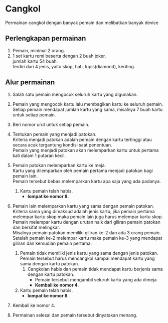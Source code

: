 Cangkol
=======

Permainan cangkol dengan banyak pemain dan melibatkan banyak device

Perlengkapan permainan
----------------------
1. Pemain, minimal 2 orang.
2. 1 set kartu remi beserta dengan 2 buah joker.  
	jumlah kartu 54 buah.  
	terdiri dari 4 jenis, yaitu skop, hati, lupis(diamond), keriting.

Alur permainan
--------------
1. Salah satu pemain mengocok seluruh kartu yang digunakan.
2. Pemain yang mengocok kartu lalu membagikan kartu ke seluruh pemain.  
	Setiap pemain mendapat jumlah kartu yang sama, misalnya 7 buah kartu untuk setiap pemain.
3. Beri nomor urut untuk setiap pemain.
4. Tentukan pemain yang menjadi patokan.  
	Kriteria menjadi patokan adalah pemain dengan kartu tertinggi atau secara acak tergantung kondisi saat penentuan.  
	Pemain yang menjadi patokan akan melemparkan kartu untuk pertama kali dalam 1 putaran kecil.
5. Pemain patokan melemparkan kartu ke meja.  
	Kartu yang dilemparkan oleh pemain pertama menjadi patokan bagi pemain lain.  
	Pemain tersebut bebas melemparkan kartu apa saja yang ada padanya.  
	1. Kartu pemain telah habis.  
		* __lompat ke nomor 8.__  
		
6. Pemain lain melemparkan kartu yang sama dengan pemain patokan.  
	Kriteria sama yang dimaksud adalah jenis kartu, jika pemain pertama melempar kartu skop maka pemain lain juga harus melempar kartu skop.	
	Pemain melempar kartu dengan urutan naik dari giliran pemain patokan dan bersifat melingkar.	
	Misalnya pemain patokan memiliki giliran ke-2 dan ada 3 orang pemain.	
	Setelah pemain ke-2 melempar kartu maka pemain ke-3 yang mendapat giliran dan kemudian pemain pertama.	
	1. Pemain tidak memiliki jenis kartu yang sama dengan jenis patokan.	
		Pemain tersebut harus mencangkol sampai mendapat kartu yang sama dengan kartu patokan.	
		1. Cangkolan habis dan pemain tidak mendapat kartu berjenis sama dengan kartu patokan.	
			* Pemain tersebut mengambil seluruh kartu yang ada dimeja.		
			* __Kembali ke nomor 4.__	
	2. Kartu pemain telah habis.	
		* __lompat ke nomor 8__.	
7. Kembali ke nomor 4.	
8. Permainan selesai dan pemain tersebut dinyatakan menang.	

